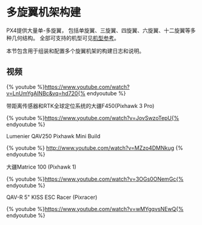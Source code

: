 # 多旋翼机架构建

PX4提供大量单-多旋翼， 包括单旋翼、三旋翼、四旋翼、六旋翼、十二旋翼等多种几何结构。 全部可支持的机型可见[机型参考](../airframes/airframe_reference.md#copter)。

本节包含用于组装和配置多个旋翼机架的构建日志和说明。

## 视频

{% youtube %}https://www.youtube.com/watch?v=LnUmYgAINBc&vq=hd720{% endyoutube %}

带距离传感器和RTK全球定位系统的大疆F450(Pixhawk 3 Pro)

{% youtube %}https://www.youtube.com/watch?v=JovSwzoTepU{% endyoutube %}

Lumenier QAV250 Pixhawk Mini Build

{% youtube %} http://www.youtube.com/watch?v=MZzo4DMNkug {% endyoutube %}

大疆Matrice 100 (Pixhawk 1)

{% youtube %}https://www.youtube.com/watch?v=3OGs0ONemGc{% endyoutube %}

QAV-R 5" KISS ESC Racer (Pixracer)

{% youtube %}https://www.youtube.com/watch?v=wMYgqvsNEwQ{% endyoutube %}